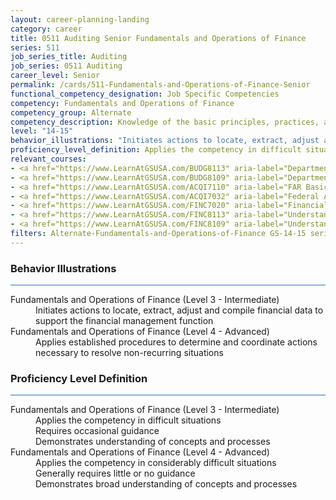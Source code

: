 ```yaml
---
layout: career-planning-landing
category: career
title: 0511 Auditing Senior Fundamentals and Operations of Finance
series: 511
job_series_title: Auditing
job_series: 0511 Auditing
career_level: Senior
permalink: /cards/511-Fundamentals-and-Operations-of-Finance-Senior
functional_competency_designation: Job Specific Competencies
competency: Fundamentals and Operations of Finance
competency_group: Alternate
competency_description: Knowledge of the basic principles, practices, and methods of financial management to include requisitions, apportionments, allotments, investments, fiscal management, activity reporting, and fiscal year guidelines.
level: "14-15"
behavior_illustrations: "Initiates actions to locate, extract, adjust and compile financial data to support the financial management function ? Applies established procedures to determine and coordinate actions necessary to resolve non-recurring situations"
proficiency_level_definition: Applies the competency in difficult situations ? Requires occasional guidance ? Demonstrates understanding of concepts and processes ? Applies the competency in considerably difficult situations ? Generally requires little or no guidance ? Demonstrates broad understanding of concepts and processes
relevant_courses: 
- <a href="https://www.LearnAtGSUSA.com/BUDG8113" aria-label="Department of Homeland Security PPBE System (BUDG8103), GSU - https://www.LearnAtGSUSA.com/BUDG8113">Department of Homeland Security PPBE System (BUDG8103), GSU</a>
- <a href="https://www.LearnAtGSUSA.com/BUDG8109" aria-label="Department of Homeland Security PPBE System (BUDG8103), GSU - https://www.LearnAtGSUSA.com/BUDG8109">Department of Homeland Security PPBE System (BUDG8103), GSU</a>
- <a href="https://www.LearnAtGSUSA.com/ACQI7110" aria-label="FAR Basics (ACQI7100), GSU - https://www.LearnAtGSUSA.com/ACQI7110">FAR Basics (ACQI7100), GSU</a>
- <a href="https://www.LearnAtGSUSA.com/ACQI7032" aria-label="Federal Appropriations Law for Acquisition Professionals (ACQI7030), GSU - https://www.LearnAtGSUSA.com/ACQI7032">Federal Appropriations Law for Acquisition Professionals (ACQI7030), GSU</a>
- <a href="https://www.LearnAtGSUSA.com/FINC7020" aria-label="Financial Management Bootcamp for New Federal Managers (FINC7010), GSU - https://www.LearnAtGSUSA.com/FINC7020">Financial Management Bootcamp for New Federal Managers (FINC7010), GSU</a>
- <a href="https://www.LearnAtGSUSA.com/FINC8113" aria-label="Understanding Federal Financial Statements (FINC8103), GSU - https://www.LearnAtGSUSA.com/FINC8113">Understanding Federal Financial Statements (FINC8103), GSU</a>
- <a href="https://www.LearnAtGSUSA.com/FINC8109" aria-label="Understanding Federal Financial Statements (FINC8103), GSU - https://www.LearnAtGSUSA.com/FINC8109">Understanding Federal Financial Statements (FINC8103), GSU</a>
filters: Alternate-Fundamentals-and-Operations-of-Finance GS-14-15 series-0511
---
```


<div class="desktop:grid-col-6 margin-y-3">
  <div class="border-top-2 bg-white padding-3 shadow-5 height-full members-hover border-1px button-border border-top-blue radius-lg card-text-color">
    <h3>Behavior Illustrations</h3>
    <hr style="background-color: #1b74e0 !important;"/>
    <dl class="text-base card-content-color"><dt>Fundamentals and Operations of Finance (Level 3 - Intermediate)</dt><dd>Initiates actions to locate, extract, adjust and compile financial data to support the financial management function</dd><dt>Fundamentals and Operations of Finance (Level 4 - Advanced)</dt><dd>Applies established procedures to determine and coordinate actions necessary to resolve non-recurring situations</dd></dl>
  </div>
</div>
<div class="desktop:grid-col-6 margin-y-3">
  <div class="border-top-2 bg-white padding-3 shadow-5 height-full members-hover border-1px button-border border-top-blue radius-lg card-text-color">
    <h3>Proficiency Level Definition</h3>
     <hr style="background-color: #1b74e0 !important;"/>
    <dl class="text-base card-content-color"><dt>Fundamentals and Operations of Finance (Level 3 - Intermediate)</dt><dd>Applies the competency in difficult situations </dd><dd> Requires occasional guidance </dd><dd> Demonstrates understanding of concepts and processes</dd><dt>Fundamentals and Operations of Finance (Level 4 - Advanced)</dt><dd>Applies the competency in considerably difficult situations </dd><dd> Generally requires little or no guidance </dd><dd> Demonstrates broad understanding of concepts and processes</dd></dl>
  </div>
</div>